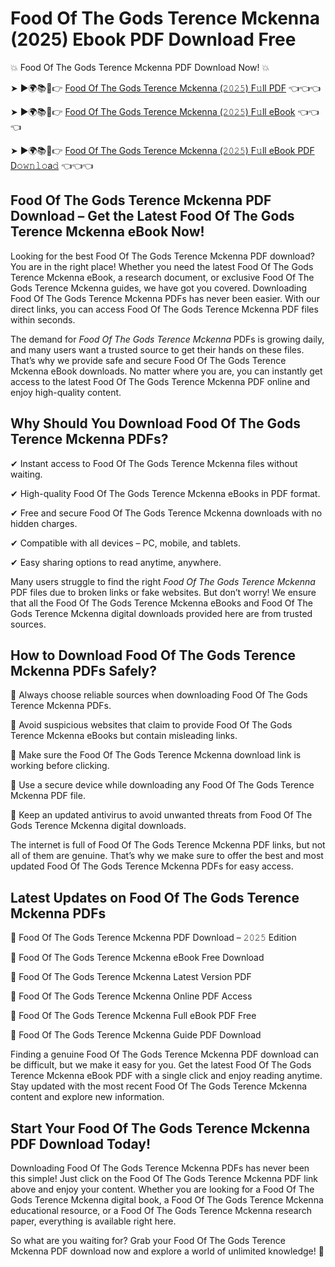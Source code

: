 # Food Of The Gods Terence Mckenna (2025) Ebook PDF Download Free

💥 Food Of The Gods Terence Mckenna PDF Download Now! 💥

➤ ►🌍📚📱👉 [Food Of The Gods Terence Mckenna (𝟸𝟶𝟸𝟻) F𝚞ll PDF](https://getpdf.xyz/food-of-the-gods-terence-mckenna) 👈👈👈


➤ ►🌍📚📱👉 [Food Of The Gods Terence Mckenna (𝟸𝟶𝟸𝟻) F𝚞ll eBook](https://getpdf.xyz/food-of-the-gods-terence-mckenna) 👈👈👈


➤ ►🌍📚📱👉 [Food Of The Gods Terence Mckenna (𝟸𝟶𝟸𝟻) F𝚞ll eBook PDF D𝚘𝚠𝚗𝚕𝚘a𝚍](https://getpdf.xyz/food-of-the-gods-terence-mckenna) 👈👈👈


## Food Of The Gods Terence Mckenna PDF Download – Get the Latest Food Of The Gods Terence Mckenna eBook Now!

Looking for the best Food Of The Gods Terence Mckenna PDF download? You are in the right place! Whether you need the latest Food Of The Gods Terence Mckenna eBook, a research document, or exclusive Food Of The Gods Terence Mckenna guides, we have got you covered. Downloading Food Of The Gods Terence Mckenna PDFs has never been easier. With our direct links, you can access Food Of The Gods Terence Mckenna PDF files within seconds.

The demand for *Food Of The Gods Terence Mckenna* PDFs is growing daily, and many users want a trusted source to get their hands on these files. That’s why we provide safe and secure Food Of The Gods Terence Mckenna eBook downloads. No matter where you are, you can instantly get access to the latest Food Of The Gods Terence Mckenna PDF online and enjoy high-quality content.

## Why Should You Download Food Of The Gods Terence Mckenna PDFs?

✔ Instant access to Food Of The Gods Terence Mckenna files without waiting.

✔ High-quality Food Of The Gods Terence Mckenna eBooks in PDF format.

✔ Free and secure Food Of The Gods Terence Mckenna downloads with no hidden charges.

✔ Compatible with all devices – PC, mobile, and tablets.

✔ Easy sharing options to read anytime, anywhere.

Many users struggle to find the right *Food Of The Gods Terence Mckenna* PDF files due to broken links or fake websites. But don’t worry! We ensure that all the Food Of The Gods Terence Mckenna eBooks and Food Of The Gods Terence Mckenna digital downloads provided here are from trusted sources.

## How to Download Food Of The Gods Terence Mckenna PDFs Safely?

📌 Always choose reliable sources when downloading Food Of The Gods Terence Mckenna PDFs.

📌 Avoid suspicious websites that claim to provide Food Of The Gods Terence Mckenna eBooks but contain misleading links.

📌 Make sure the Food Of The Gods Terence Mckenna download link is working before clicking.

📌 Use a secure device while downloading any Food Of The Gods Terence Mckenna PDF file.

📌 Keep an updated antivirus to avoid unwanted threats from Food Of The Gods Terence Mckenna digital downloads.

The internet is full of Food Of The Gods Terence Mckenna PDF links, but not all of them are genuine. That’s why we make sure to offer the best and most updated Food Of The Gods Terence Mckenna PDFs for easy access.

## Latest Updates on Food Of The Gods Terence Mckenna PDFs

🔹 Food Of The Gods Terence Mckenna PDF Download – 𝟸𝟶𝟸𝟻 Edition

🔹 Food Of The Gods Terence Mckenna eBook Free Download

🔹 Food Of The Gods Terence Mckenna Latest Version PDF

🔹 Food Of The Gods Terence Mckenna Online PDF Access

🔹 Food Of The Gods Terence Mckenna Full eBook PDF Free

🔹 Food Of The Gods Terence Mckenna Guide PDF Download

Finding a genuine Food Of The Gods Terence Mckenna PDF download can be difficult, but we make it easy for you. Get the latest Food Of The Gods Terence Mckenna eBook PDF with a single click and enjoy reading anytime. Stay updated with the most recent Food Of The Gods Terence Mckenna content and explore new information.

## Start Your Food Of The Gods Terence Mckenna PDF Download Today!

Downloading Food Of The Gods Terence Mckenna PDFs has never been this simple! Just click on the Food Of The Gods Terence Mckenna PDF link above and enjoy your content. Whether you are looking for a Food Of The Gods Terence Mckenna digital book, a Food Of The Gods Terence Mckenna educational resource, or a Food Of The Gods Terence Mckenna research paper, everything is available right here.

So what are you waiting for? Grab your Food Of The Gods Terence Mckenna PDF download now and explore a world of unlimited knowledge! 🚀